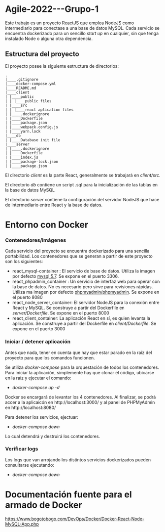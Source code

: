 # Agile-2022---Grupo-1
Este trabajo es un proyecto ReactJS que emplea NodeJS como intermediario para conectase a una base de datos MySQL. Cada servicio se encuentra dockerizado para un sencillo *start up* en cualquier, sin que tenga instalado Node o alguna otra dependencia.

## Estructura del proyecto
El proyecto posee la siguiente estructura de directorios:
```
.
|____.gitignore
|____docker-compose.yml
|____README.md
|____client
| |____public
| | |____public files
| |____src
| | |____react aplication files
| |____.dockerignore
| |____Dockerfile
| |____package.json
| |____webpack.config.js
| |____yarn.lock
|____db
| |____Database init file
|____server
| |____.dockerignore
| |____Dockerfile
| |____index.js
| |____package-lock.json
| |____package.json
```

El directorio *client* es la parte React, generalmente se trabajará en *client/src*.

El directorio *db* contiene un script .sql para la inicialización de las tablas en la base de datos MySQL

El directorio *server* contiene la configuración del servidor NodeJS que hace de intermediario entre React y la base de datos.


# Entorno con Docker
### Contenedores/imágenes
Cada servicio del proyecto se encuentra dockerizado para una sencilla portabilidad. Los contenedores que se generan a partir de este proyecto son los siguientes:
 - react_mysql-container :      El servicio de base de datos. Utiliza la imagen por defecto [mysql:5.7](https://hub.docker.com/_/mysql). Se expone en el puerto 3306.
 - react_phpadmin_container :   Un servicio de interfaz web para operar con la base de datos. No es necesario pero sirve para revisiones rápidas. Utiliza ma imagen por defecto [phpmyadmin/phpmyadmin](https://hub.docker.com/_/phpmyadmin). Se expone en el puerto 8080
 - react_node_server_container: El servidor NodeJS para la conexión entre React y MySQL. Se construye a partir del Dockerfile en *server/Dockerfile*. Se expone en el puerto 8000
 - react_client_container:      La aplicación React en sí, es quien levanta la aplicación. Se construye a partir del Dockerfile en *client/Dockerfile*. Se expone en el puerto 3000

### Iniciar / detener aplicación
Antes que nada, tener en cuenta que hay que estar parado en la raíz del proyecto para que los comandos funcionen.

Se utiliza *docker-compose* para la orquestación de todos los contenedores. Para iniciar la aplicación, simplemente hay que clonar el código, ubicarse en la raíz y ejecutar el comando:
 - *docker-compose up -d*

Docker se encargará de levantar los 4 contenedores. Al finalizar, se podrá accer a la aplicaicón en http://localhost:3000/ y al panel de PHPMyAdmin en http://localhost:8080/


Para detener los servicios, ejectuar:
 - *docker-compose down*

Lo cual detendrá y destruirá los contenedores.


### Verificar logs
Los logs que van arrojando los distintos servicios dockerizados pueden consultarse ejecutando:
 - *docker-compose down*


# Documentación fuente para el armado de Docker
https://www.bogotobogo.com/DevOps/Docker/Docker-React-Node-MySQL-App.php